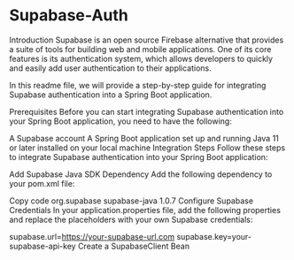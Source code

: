 # Supabase-Auth
Introduction
Supabase is an open source Firebase alternative that provides a suite of tools for building web and mobile applications. One of its core features is its authentication system, which allows developers to quickly and easily add user authentication to their applications.

In this readme file, we will provide a step-by-step guide for integrating Supabase authentication into a Spring Boot application.

Prerequisites
Before you can start integrating Supabase authentication into your Spring Boot application, you need to have the following:

A Supabase account
A Spring Boot application set up and running
Java 11 or later installed on your local machine
Integration Steps
Follow these steps to integrate Supabase authentication into your Spring Boot application:

Add Supabase Java SDK Dependency
Add the following dependency to your pom.xml file:

Copy code
<dependency>
    <groupId>org.supabase</groupId>
    <artifactId>supabase-java</artifactId>
    <version>1.0.7</version>
</dependency>
Configure Supabase Credentials
In your application.properties file, add the following properties and replace the placeholders with your own Supabase credentials:

supabase.url=https://your-supabase-url.com
supabase.key=your-supabase-api-key
Create a SupabaseClient Bean
